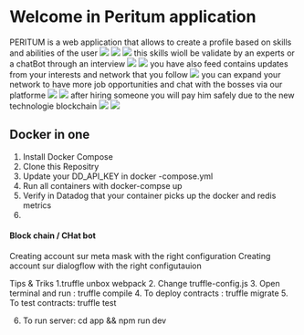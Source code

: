 # Welcome in Peritum application

PERITUM is a web application that allows to create a profile based on skills and abilities of the user
<img src="reada/gitlab-1.JPG">
<img src="reada/gitlab-2.JPG">
<img src="reada/gitlab-3.JPG">
this skills wioll be validate by an experts or  a chatBot through an interview
<img src="reada/gitlab-4.JPG">
<img src="reada/gitlab-5.JPG">
you have also feed contains updates  from your interests and network that you follow
<img src="reada/gitlab-6.JPG">
you can expand your network to have more job opportunities and chat with the bosses via our platforme
<img src="reada/gitlab-7.JPG">
<img src="reada/gitlab-8.JPG">
after hiring someone you will pay him safely due to the new technologie blockchain
<img src="reada/gitlab-9.JPG">
<img src="reada/gitlab-10.JPG">

## Docker in one
1. Install Docker Compose
2. Clone this Repositry 
3. Update your DD_API_KEY in docker -compose.yml
4. Run all containers with docker-compse up 
5. Verify in Datadog that your container picks up the docker and redis metrics 
6. 
####  Block chain / CHat bot 

Creating account sur meta mask with the right configuration 
Creating account sur dialogflow with the right configutauion

Tips & Triks 
1.truffle unbox webpack
2. Change truffle-config.js
3. Open terminal and run : truffle compile
4. To deploy contracts : truffle migrate
5. To test contracts: truffle test

6. To run server: cd app && npm run dev
